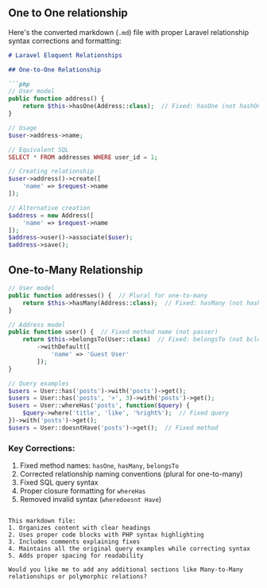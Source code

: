 ## **One to One relationship**
Here's the converted markdown (`.md`) file with proper Laravel relationship syntax corrections and formatting:

```markdown
# Laravel Eloquent Relationships

## One-to-One Relationship

```php
// User model
public function address() {
    return $this->hasOne(Address::class);  // Fixed: hasOne (not hashOne)
}

// Usage
$user->address->name;

// Equivalent SQL
SELECT * FROM addresses WHERE user_id = 1;

// Creating relationship
$user->address()->create([
    'name' => $request->name
]);

// Alternative creation
$address = new Address([
    'name' => $request->name
]);
$address->user()->associate($user);
$address->save();
```

## One-to-Many Relationship

```php
// User model
public function addresses() {  // Plural for one-to-many
    return $this->hasMany(Address::class);  // Fixed: hasMany (not hashAny)
}

// Address model
public function user() {  // Fixed method name (not passer)
    return $this->belongsTo(User::class)  // Fixed: belongsTo (not bclongTo)
        ->withDefault([ 
            'name' => 'Guest User'
        ]);
}

// Query examples
$users = User::has('posts')->with('posts')->get();
$users = User::has('posts', '>', 3)->with('posts')->get();
$users = User::whereHas('posts', function($query) {
    $query->where('title', 'like', '%right%');  // Fixed query
})->with('posts')->get();
$users = User::doesntHave('posts')->get();  // Fixed method
```

### Key Corrections:
1. Fixed method names: `hasOne`, `hasMany`, `belongsTo`
2. Corrected relationship naming conventions (plural for one-to-many)
3. Fixed SQL query syntax
4. Proper closure formatting for `whereHas`
5. Removed invalid syntax (`wheredoesnt Have`)
```

This markdown file:
1. Organizes content with clear headings
2. Uses proper code blocks with PHP syntax highlighting
3. Includes comments explaining fixes
4. Maintains all the original query examples while correcting syntax
5. Adds proper spacing for readability

Would you like me to add any additional sections like Many-to-Many relationships or polymorphic relations?